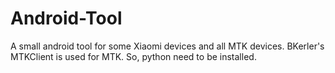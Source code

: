 # Android-Tool
A small android tool for some Xiaomi devices and all MTK devices.
BKerler's MTKClient is used for MTK.
So, python need to be installed.
